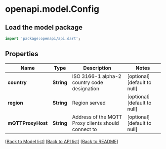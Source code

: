 # openapi.model.Config

## Load the model package
```dart
import 'package:openapi/api.dart';
```

## Properties
Name | Type | Description | Notes
------------ | ------------- | ------------- | -------------
**country** | **String** | ISO 3166-1 alpha-2 country code designation | [optional] [default to null]
**region** | **String** | Region served | [optional] [default to null]
**mQTTProxyHost** | **String** | Address of the MQTT Proxy clients should connect to | [optional] [default to null]

[[Back to Model list]](../README.md#documentation-for-models) [[Back to API list]](../README.md#documentation-for-api-endpoints) [[Back to README]](../README.md)


